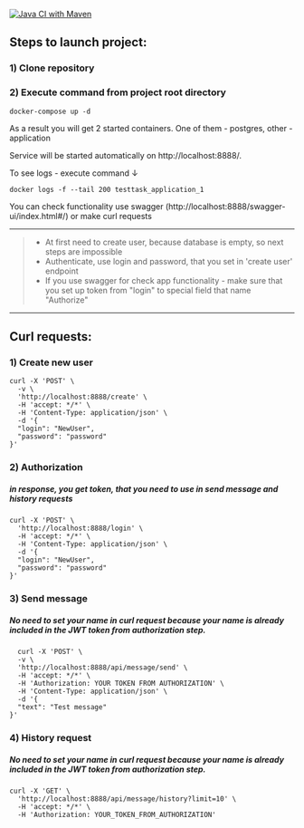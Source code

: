 [![Java CI with Maven](https://github.com/fmgolos/TestTask/actions/workflows/maven.yml/badge.svg)](https://github.com/fmgolos/TestTask/actions/workflows/maven.yml)

## Steps to launch project:

### 1)  Clone repository

### 2) Execute command from project root directory

```console
docker-compose up -d
```

As a result you will get 2 started containers. One of them - postgres, other - application

Service will be started automatically on http://localhost:8888/.

To see logs - execute command ↓

```console
docker logs -f --tail 200 testtask_application_1
```

You can check functionality use swagger (http://localhost:8888/swagger-ui/index.html#/)
or make curl requests

------------------
> * At first need to create user, because database is empty, so next steps are impossible
> * Authenticate, use login and password, that you set in 'create user' endpoint
>* If you use swagger for check app functionality - make sure that you set up token from "login" to special
   > field that name "Authorize"
-------------------

## Curl requests:

### 1) Create new user

```console
curl -X 'POST' \
  -v \
  'http://localhost:8888/create' \
  -H 'accept: */*' \
  -H 'Content-Type: application/json' \
  -d '{
  "login": "NewUser",
  "password": "password"
}'
```
### 2) Authorization 
##### in response, you get token, that you need to use in send message and history requests

```console
curl -X 'POST' \
  'http://localhost:8888/login' \
  -H 'accept: */*' \
  -H 'Content-Type: application/json' \
  -d '{
  "login": "NewUser",
  "password": "password"
}'
```
### 3) Send message

##### No need to set your name in curl request because your name is already included in the JWT token from authorization step.

```console
  curl -X 'POST' \
  -v \
  'http://localhost:8888/api/message/send' \
  -H 'accept: */*' \
  -H 'Authorization: YOUR TOKEN FROM AUTHORIZATION' \
  -H 'Content-Type: application/json' \
  -d '{
  "text": "Test message"
}'
```
### 4) History request

##### No need to set your name in curl request because your name is already included in the JWT token from authorization step.
```console
curl -X 'GET' \
  'http://localhost:8888/api/message/history?limit=10' \
  -H 'accept: */*' \
  -H 'Authorization: YOUR_TOKEN_FROM_AUTHORIZATION'
```

